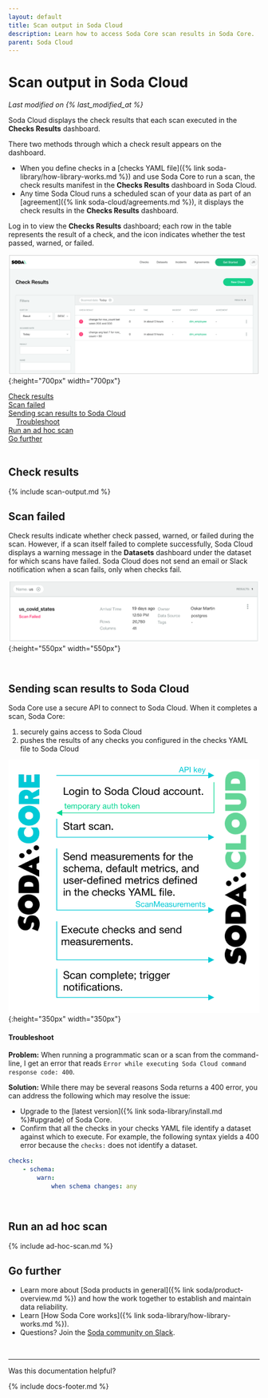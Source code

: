 ```yaml
---
layout: default
title: Scan output in Soda Cloud
description: Learn how to access Soda Core scan results in Soda Core.
parent: Soda Cloud
---
```


# Scan output in Soda Cloud
*Last modified on {% last_modified_at %}*

Soda Cloud displays the check results that each scan executed in the **Checks Results** dashboard.

There two methods through which a check result appears on the dashboard.
* When you define checks in a [checks YAML file]({% link soda-library/how-library-works.md %}) and use Soda Core to run a scan, the check results manifest in the **Checks Results** dashboard in Soda Cloud. 
* Any time Soda Cloud runs a scheduled scan of your data as part of an [agreement]({% link soda-cloud/agreements.md %}), it displays the check results in the **Checks Results** dashboard.

Log in to view the **Checks Results** dashboard; each row in the table represents the result of a check, and the icon indicates whether the test passed, warned, or failed.

![check-results](/assets/images/check-results.png){:height="700px" width="700px"}

[Check results](#check-results)<br />
[Scan failed](#scan-failed)<br />
[Sending scan results to Soda Cloud](#sending-scan-results-to-soda-cloud)<br />
&nbsp;&nbsp;&nbsp;&nbsp;[Troubleshoot](#troubleshoot)<br />
[Run an ad hoc scan](#run-an-ad-hoc-scan)<br />
[Go further](#go-further)<br />
<br />

## Check results

{% include scan-output.md %}

## Scan failed

Check results indicate whether check passed, warned, or failed during the scan. However, if a scan itself failed to complete successfully, Soda Cloud displays a warning message in the **Datasets** dashboard under the dataset for which scans have failed. Soda Cloud does not send an email or Slack notification when a scan fails, only when checks fail.

![scan-failed](/assets/images/scan-failed.png){:height="550px" width="550px"}

<br />

## Sending scan results to Soda Cloud

Soda Core use a secure API to connect to Soda Cloud. When it completes a scan, Soda Core:
1. securely gains access to Soda Cloud
2. pushes the results of any checks you configured in the checks YAML file to Soda Cloud

![scan-with-cloud](/assets/images/scan-with-cloud.png){:height="350px" width="350px"}


#### Troubleshoot

**Problem:** When running a programmatic scan or a scan from the command-line, I get an error that reads `Error while executing Soda Cloud command response code: 400`.

**Solution:** While there may be several reasons Soda returns a 400 error, you can address the following which may resolve the issue:
* Upgrade to the [latest version]({% link soda-library/install.md %}#upgrade) of Soda Core.
* Confirm that all the checks in your checks YAML file identify a dataset against which to execute. For example, the following syntax yields a 400 error because the `checks:` does not identify a dataset.

```yaml
checks:
    - schema:
        warn:
            when schema changes: any
```


<br />

## Run an ad hoc scan 

{% include ad-hoc-scan.md %}

## Go further

* Learn more about [Soda products in general]({% link soda/product-overview.md %}) and how the work together to establish and maintain data reliability.
* Learn [How Soda Core works]({% link soda-library/how-library-works.md %}).
* Questions? Join the <a href="https://community.soda.io/slack" target="_blank"> Soda community on Slack</a>.
<br />

---

Was this documentation helpful?

<!-- LikeBtn.com BEGIN -->
<span class="likebtn-wrapper" data-theme="tick" data-i18n_like="Yes" data-ef_voting="grow" data-show_dislike_label="true" data-counter_zero_show="true" data-i18n_dislike="No"></span>
<script>(function(d,e,s){if(d.getElementById("likebtn_wjs"))return;a=d.createElement(e);m=d.getElementsByTagName(e)[0];a.async=1;a.id="likebtn_wjs";a.src=s;m.parentNode.insertBefore(a, m)})(document,"script","//w.likebtn.com/js/w/widget.js");</script>
<!-- LikeBtn.com END -->

{% include docs-footer.md %}